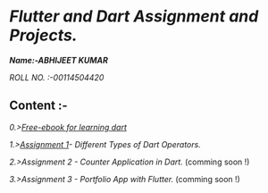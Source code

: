 # _Flutter and Dart Assignment and Projects._

**_Name:-ABHIJEET KUMAR_**

_ROLL NO. :-00114504420_

## Content :-

_0.>_[_Free-ebook for learning dart_](https://github.com/its-AbhijeetKumar/Flutter_and_Dart-Assignment-Projects/files/7167597/Free-ebook.for.learning.dart.pdf)

_1.>[Assignment 1](https://github.com/its-AbhijeetKumar/Dart_programs/files/7149211/Dart.1st.Assignment.docx)- Different Types of Dart Operators._

_2.>Assignment 2 - Counter Application in Dart._ (comming soon !)

_3.>Assignment 3 - Portfolio App with Flutter._ (comming soon !)

